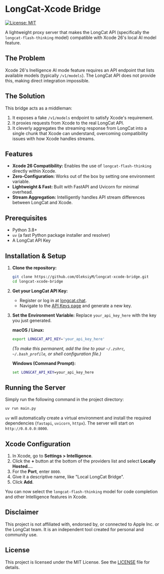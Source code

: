# LongCat-Xcode Bridge

[![License: MIT](https://img.shields.io/badge/License-MIT-yellow.svg)](https://opensource.org/licenses/MIT)

A lightweight proxy server that makes the LongCat API (specifically the `longcat-flash-thinking` model) compatible with Xcode 26's local AI model feature.

## The Problem

Xcode 26's Inelligence AI mode feature requires an API endpoint that lists available models (typically `/v1/models`). The LongCat API does not provide this, making direct integration impossible.

## The Solution

This bridge acts as a middleman:
1.  It exposes a fake `/v1/models` endpoint to satisfy Xcode's requirement.
2.  It proxies requests from Xcode to the real LongCat API.
3.  It cleverly aggregates the streaming response from LongCat into a single chunk that Xcode can understand, overcoming compatibility issues with how Xcode handles streams.

## Features

-   **Xcode 26 Compatibility:** Enables the use of `longcat-flash-thinking` directly within Xcode.
-   **Zero-Configuration:** Works out of the box by setting one environment variable.
-   **Lightweight & Fast:** Built with FastAPI and Uvicorn for minimal overhead.
-   **Stream Aggregation:** Intelligently handles API stream differences between LongCat and Xcode.

## Prerequisites

-   Python 3.8+
-   `uv` (a fast Python package installer and resolver)
-   A LongCat API Key

## Installation & Setup

1.  **Clone the repository:**
    ```bash
    git clone https://github.com/OleksiyM/longcat-xcode-bridge.git
    cd longcat-xcode-bridge
    ```

2.  **Get your LongCat API Key:**
    -   Register or log in at [longcat.chat](https://longcat.chat).
    -   Navigate to the [API Keys page](https://longcat.chat/platform/api_keys) and generate a new key.

3.  **Set the Environment Variable:**
    Replace `your_api_key_here` with the key you just generated.

    **macOS / Linux:**
    ```bash
    export LONGCAT_API_KEY='your_api_key_here'
    ```
    *(To make this permanent, add the line to your `~/.zshrc`, `~/.bash_profile`, or shell configuration file.)*

    **Windows (Command Prompt):**
    ```cmd
    set LONGCAT_API_KEY=your_api_key_here
    ```

## Running the Server

Simply run the following command in the project directory:

```bash
uv run main.py
```

`uv` will automatically create a virtual environment and install the required dependencies (`fastapi`, `uvicorn`, `httpx`). The server will start on `http://0.0.0.0:8000`.

## Xcode Configuration

1.  In Xcode, go to **Settings > Intelligence**.
2.  Click the **+** button at the bottom of the providers list and select **Locally Hosted...**.
3.  For the **Port**, enter `8000`.
4.  Give it a descriptive name, like "Local LongCat Bridge".
5.  Click **Add**.

You can now select the `longcat-flash-thinking` model for code completion and other Intelligence features in Xcode.

## Disclaimer

This project is not affiliated with, endorsed by, or connected to Apple Inc. or the LongCat team. It is an independent tool created for personal and community use.

## License

This project is licensed under the MIT License. See the [LICENSE](LICENSE) file for details.
